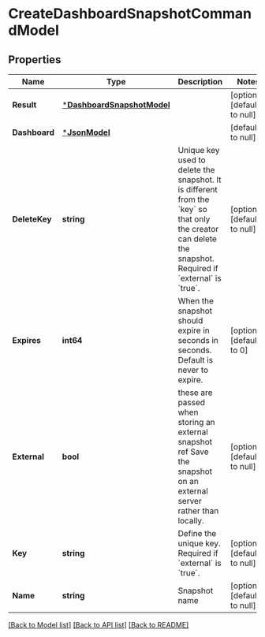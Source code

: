 # CreateDashboardSnapshotCommandModel

## Properties
Name | Type | Description | Notes
------------ | ------------- | ------------- | -------------
**Result** | [***DashboardSnapshotModel**](DashboardSnapshot.md) |  | [optional] [default to null]
**Dashboard** | [***JsonModel**](Json.md) |  | [default to null]
**DeleteKey** | **string** | Unique key used to delete the snapshot. It is different from the &#x60;key&#x60; so that only the creator can delete the snapshot. Required if &#x60;external&#x60; is &#x60;true&#x60;. | [optional] [default to null]
**Expires** | **int64** | When the snapshot should expire in seconds in seconds. Default is never to expire. | [optional] [default to 0]
**External** | **bool** | these are passed when storing an external snapshot ref Save the snapshot on an external server rather than locally. | [optional] [default to null]
**Key** | **string** | Define the unique key. Required if &#x60;external&#x60; is &#x60;true&#x60;. | [optional] [default to null]
**Name** | **string** | Snapshot name | [optional] [default to null]

[[Back to Model list]](../README.md#documentation-for-models) [[Back to API list]](../README.md#documentation-for-api-endpoints) [[Back to README]](../README.md)


